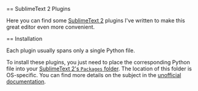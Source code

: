 == SublimeText 2 Plugins

Here you can find some [SublimeText 2](http://sublimetext.com/2) plugins I've written to make this
great editor even more convenient.

== Installation

Each plugin usually spans only a single Python file.

To install these plugins, you just need to place the corresponding Python file into your
[SublimeText 2's `Packages` folder](http://sublimetext.info/docs/en/basic_concepts.html#the-packages-directory).
The location of this folder is OS-specific. You can find more details on the subject in the
[unofficial documentation](http://sublimetext.info/docs/en/extensibility/plugins.html).